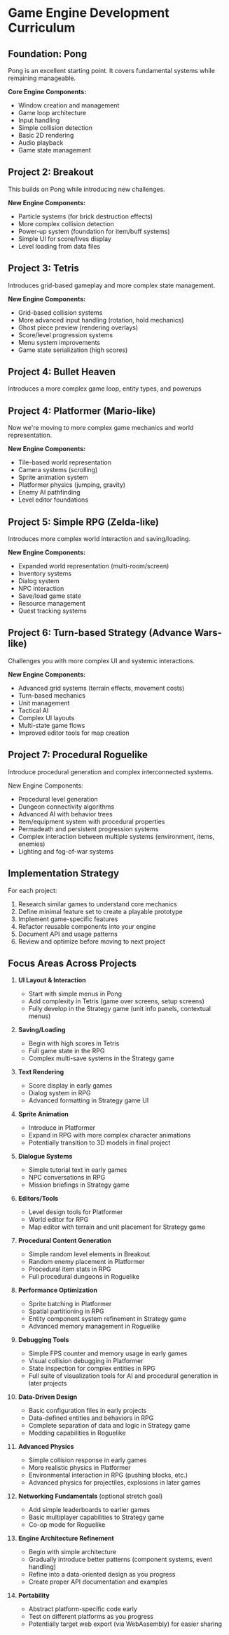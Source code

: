 # Game Engine Development Curriculum

## Foundation: Pong
Pong is an excellent starting point. It covers fundamental systems while remaining manageable.

**Core Engine Components:**
- Window creation and management
- Game loop architecture 
- Input handling
- Simple collision detection
- Basic 2D rendering
- Audio playback
- Game state management

## Project 2: Breakout
This builds on Pong while introducing new challenges.

**New Engine Components:**
- Particle systems (for brick destruction effects)
- More complex collision detection
- Power-up system (foundation for item/buff systems)
- Simple UI for score/lives display
- Level loading from data files

## Project 3: Tetris
Introduces grid-based gameplay and more complex state management.

**New Engine Components:**
- Grid-based collision systems
- More advanced input handling (rotation, hold mechanics)
- Ghost piece preview (rendering overlays)
- Score/level progression systems
- Menu system improvements
- Game state serialization (high scores)

## Project 4: Bullet Heaven
Introduces a more complex game loop, entity types, and powerups

## Project 4: Platformer (Mario-like)
Now we're moving to more complex game mechanics and world representation.

**New Engine Components:**
- Tile-based world representation
- Camera systems (scrolling)
- Sprite animation system
- Platformer physics (jumping, gravity)
- Enemy AI pathfinding
- Level editor foundations

## Project 5: Simple RPG (Zelda-like)
Introduces more complex world interaction and saving/loading.

**New Engine Components:**
- Expanded world representation (multi-room/screen)
- Inventory systems
- Dialog system
- NPC interaction
- Save/load game state
- Resource management
- Quest tracking systems

## Project 6: Turn-based Strategy (Advance Wars-like)
Challenges you with more complex UI and systemic interactions.

**New Engine Components:**
- Advanced grid systems (terrain effects, movement costs)
- Turn-based mechanics
- Unit management
- Tactical AI
- Complex UI layouts
- Multi-state game flows
- Improved editor tools for map creation

## Project 7: Procedural Roguelike
Introduce procedural generation and complex interconnected systems.

New Engine Components:
- Procedural level generation
- Dungeon connectivity algorithms
- Advanced AI with behavior trees
- Item/equipment system with procedural properties
- Permadeath and persistent progression systems
- Complex interaction between multiple systems (environment, items, enemies)
- Lighting and fog-of-war systems

## Implementation Strategy

For each project:
1. Research similar games to understand core mechanics
2. Define minimal feature set to create a playable prototype
3. Implement game-specific features
4. Refactor reusable components into your engine
5. Document API and usage patterns
6. Review and optimize before moving to next project

## Focus Areas Across Projects

1. **UI Layout & Interaction**
   - Start with simple menus in Pong
   - Add complexity in Tetris (game over screens, setup screens)
   - Fully develop in the Strategy game (unit info panels, contextual menus)

2. **Saving/Loading**
   - Begin with high scores in Tetris
   - Full game state in the RPG
   - Complex multi-save systems in the Strategy game

3. **Text Rendering**
   - Score display in early games
   - Dialog system in RPG
   - Advanced formatting in Strategy game UI

4. **Sprite Animation**
   - Introduce in Platformer
   - Expand in RPG with more complex character animations
   - Potentially transition to 3D models in final project

5. **Dialogue Systems**
   - Simple tutorial text in early games
   - NPC conversations in RPG
   - Mission briefings in Strategy game

6. **Editors/Tools**
   - Level design tools for Platformer
   - World editor for RPG
   - Map editor with terrain and unit placement for Strategy game


1. **Procedural Content Generation**
   - Simple random level elements in Breakout
   - Random enemy placement in Platformer
   - Procedural item stats in RPG
   - Full procedural dungeons in Roguelike

1. **Performance Optimization**
   - Sprite batching in Platformer
   - Spatial partitioning in RPG
   - Entity component system refinement in Strategy game
   - Advanced memory management in Roguelike

2. **Debugging Tools**
   - Simple FPS counter and memory usage in early games
   - Visual collision debugging in Platformer
   - State inspection for complex entities in RPG
   - Full suite of visualization tools for AI and procedural generation in later projects

4. **Data-Driven Design**
   - Basic configuration files in early projects
   - Data-defined entities and behaviors in RPG
   - Complete separation of data and logic in Strategy game
   - Modding capabilities in Roguelike

5. **Advanced Physics**
   - Simple collision response in early games
   - More realistic physics in Platformer
   - Environmental interaction in RPG (pushing blocks, etc.)
   - Advanced physics for projectiles, explosions in later games

6. **Networking Fundamentals** (optional stretch goal)
   - Add simple leaderboards to earlier games
   - Basic multiplayer capabilities to Strategy game
   - Co-op mode for Roguelike

7. **Engine Architecture Refinement**
   - Begin with simple architecture
   - Gradually introduce better patterns (component systems, event handling)
   - Refine into a data-oriented design as you progress
   - Create proper API documentation and examples

8. **Portability**
   - Abstract platform-specific code early
   - Test on different platforms as you progress
   - Potentially target web export (via WebAssembly) for easier sharing
